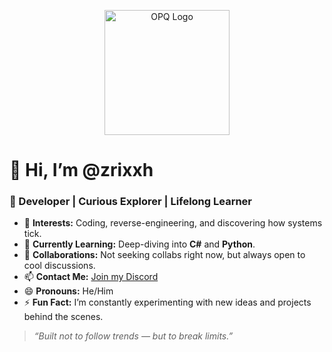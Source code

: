 <p align="center">
  <img src="https://raw.githubusercontent.com/yourusername/yourrepo/main/opq-logo.jpg" width="200" alt="OPQ Logo">
</p>

# 👋 Hi, I’m @zrixxh

### 🚀 Developer | Curious Explorer | Lifelong Learner

- 👀 **Interests:** Coding, reverse-engineering, and discovering how systems tick.
- 🌱 **Currently Learning:** Deep-diving into **C#** and **Python**.
- 💬 **Collaborations:** Not seeking collabs right now, but always open to cool discussions.
- 📫 **Contact Me:** [Join my Discord](https://discord.gg/opq)
- 😄 **Pronouns:** He/Him
- ⚡ **Fun Fact:** I’m constantly experimenting with new ideas and projects behind the scenes.

> _“Built not to follow trends — but to break limits.”_
